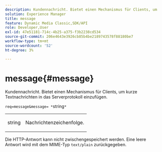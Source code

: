 ```yaml
---
description: Kundennachricht. Bietet einen Mechanismus für Clients, um kurze Textnachrichten in das Serverprotokoll einzufügen.
solution: Experience Manager
title: message
feature: Dynamic Media Classic,SDK/API
role: Developer,User
exl-id: 47e51181-714c-4b25-a375-f3b2238cd534
source-git-commit: 206e4643e3926cb85b4be2189743578f88180be7
workflow-type: tm+mt
source-wordcount: '52'
ht-degree: 3%

---
```


# message{#message}

Kundennachricht. Bietet einen Mechanismus für Clients, um kurze Textnachrichten in das Serverprotokoll einzufügen.

`req=message&message= *`string`*`

<table id="simpletable_9AF29AA336C4447BBC2FD4A7D43ED91B"> 
 <tr class="strow"> 
  <td class="stentry"> <p><span class="varname"> string</span> </p> </td> 
  <td class="stentry"> <p>Nachrichtenzeichenfolge. </p></td> 
 </tr> 
</table>

Die HTTP-Antwort kann nicht zwischengespeichert werden. Eine leere Antwort wird mit dem MIME-Typ `text/plain` zurückgegeben.
